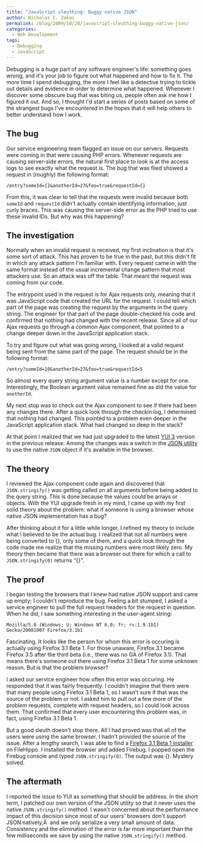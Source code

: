 ```yaml
---
title: "JavaScript sleuthing: Buggy native JSON"
author: Nicholas C. Zakas
permalink: /blog/2009/10/20/javascript-sleuthing-buggy-native-json/
categories:
  - Web Development
tags:
  - Debugging
  - JavaScript
---
```

Debugging is a huge part of any software engineer's life: something goes wrong, and it's your job to figure out what happened and how to fix it. The more time I spend debugging, the more I feel like a detective trying to tickle out details and evidence in order to determine what happened. Whenever I discover some obscure bug that was biting us, people often ask me how I figured it out. And so, I thought I'd start a series of posts based on some of the strangest bugs I've encountered in the hopes that it will help others to better understand how I work.

## The bug

Our service engineering team flagged an issue on our servers. Requests were coming in that were causing PHP errors. Whenever requests are causing server-side errors, the natural first place to look is at the access logs to see exactly what the request is. The bug that was filed showed a request in (roughly) the following format:

    /entry?someId={}&anotherId=27&foo=true&requestId={}

From this, it was clear to tell that the requests were invalid because both `someId` and `requestId` didn't actually contain identifying information, just curly braces. This was causing the server-side error as the PHP tried to use these invalid IDs. But why was this happening?

## The investigation

Normally when an invalid request is received, my first inclination is that it's some sort of attack. This has proven to be true in the past, but this didn't fit in which any attack pattern I'm familiar with. Every request came in with the same format instead of the usual incremental change pattern that most attackers use. So an attack was off the table. That meant the request was coming from our code.

The entrypoint used in the request is for Ajax requests only, meaning that it was JavaScript code that created the URL for the request. I could tell which part of the page was creating the request by the arguments in the query string. The engineer for that part of the page double-checked his code and confirmed that nothing had changed with the recent release. Since all of our Ajax requests go through a common Ajax component, that pointed to a change deeper down in the JavaScript application stack.

To try and figure out what was going wrong, I looked at a valid request being sent from the same part of the page. The request should be in the following format:

    /entry?someId=10&anotherId=27&foo=true&requestId=5

So almost every query string argument value is a number except for one. Interestingly, the Boolean argument value remained fine as did the value for `anotherId`.

My next stop was to check out the Ajax component to see if there had been any changes there. After a quick look through the checkin log, I determined that nothing had changed. This pointed to a problem even deeper in the JavaScript application stack. What had changed so deep in the stack?

At that point I realized that we had just upgraded to the latest [YUI 3][1] version in the previous release. Among the changes was a switch in the [JSON utility][2] to use the native `JSON` object if it's available in the browser.

## The theory

I reviewed the Ajax component code again and discovered that `JSON.stringify()` was getting called on all arguments before being added to the query string. This is done because the values could be arrays or objects. With the YUI upgrade fresh in my mind, I came up with my first solid theory about the problem: what if someone is using a browser whose native JSON implementation has a bug?

After thinking about it for a little while longer, I refined my theory to include what I believed to be the actual bug. I realized that not all numbers were being converted to {}, only some of them, and a quick look through the code made me realize that the missing numbers were most likely zero. My theory then became that there was a browser out there for which a call to `JSON.stringify(0)` returns &#8220;{}&#8221;.

## The proof

I began testing the browsers that I knew had native JSON support and came up empty; I couldn't reproduce the bug. Feeling a bit stumped, I asked a service engineer to pull the full request headers for the request in question. When he did, I saw something interesting in the user-agent string:

    Mozilla/5.0 (Windows; U; Windows NT 6.0; fr; rv:1.9.1b1) Gecko/20081007 Firefox/3.1b1

Fascinating. It looks like the person for whom this error is occuring is actually using Firefox 3.1 Beta 1. For those unaware, Firefox 3.1 became Firefox 3.5 after the third beta (i.e., there was no GA of Firefox 3.1). That means there's someone out there using Firefox 3.1 Beta 1 for some unknown reason. But is that the problem browser?

I asked our service engineer how often this error was occuring. He responded that it was fairly frequently. I couldn't imagine that there were that many people using Firefox 3.1 Beta 1, so I wasn't sure if that was the source of the problem or not. I asked him to pull out a few more of the problem requests, complete with request headers, so I could look across them. That confirmed that every user encountering this problem was, in fact, using Firefox 3.1 Beta 1.

But a good sleuth doesn't stop there. All I had proved was that all of the users were using the same browser. I hadn't provided the source of the issue. After a lengthy search, I was able to find a [Firefox 3.1 Beta 1 installer][3] on FileHippo. I installed the browser and added Firebug. I popped open the Firebug console and typed `JSON.stringify(0)`. The output was {}. Mystery solved.

## The aftermath

I reported the issue to YUI as something that should be address. In the short term, I patched our own version of the JSON utility so that it never uses the native `JSON.stringify()` method. I wasn't concerned about the performance impact of this decision since most of our users' browsers don't support JSON natively,Â  and we only serialize a very small amount of data. Consistency and the elimination of the error is far more important than the few milliseconds we save by using the native `JSON.stringify()` method.

 [1]: http://developer.yahoo.com/yui/3/
 [2]: http://developer.yahoo.com/yui/3/json/
 [3]: http://www.filehippo.com/download_firefox/4773/
